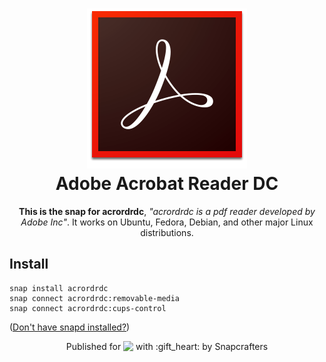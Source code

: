 <h1 align="center">
  <img src="snap/gui/acrordrdc.png" alt="Project">
  <br />
  Adobe Acrobat Reader DC
</h1>

<p align="center"><b>This is the snap for acrordrdc</b>, <i>"acrordrdc is a pdf reader developed by Adobe Inc"</i>. It works on Ubuntu, Fedora, Debian, and other major Linux
distributions.</p>

## Install

    snap install acrordrdc
    snap connect acrordrdc:removable-media
    snap connect acrordrdc:cups-control

([Don't have snapd installed?](https://snapcraft.io/docs/core/install))

<p align="center">Published for <img src="http://anything.codes/slack-emoji-for-techies/emoji/tux.png" align="top" width="24" /> with :gift_heart: by Snapcrafters</p>
